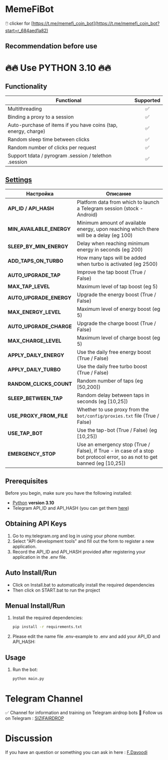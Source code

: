 # MemeFiBot
🖱️ clicker for [https://t.me/memefi_coin_bot](https://t.me/memefi_coin_bot?start=r_684aed1a82)

## Recommendation before use
# 🔥🔥 Use PYTHON 3.10 🔥🔥

## Functionality
| Functional                                                     | Supported |
|----------------------------------------------------------------|:---------:|
| Multithreading                                                 |     ✅     |
| Binding a proxy to a session                                   |     ✅     |
| Auto-purchase of items if you have coins (tap, energy, charge) |     ✅     |
| Random sleep time between clicks                               |     ✅     |
| Random number of clicks per request                            |     ✅     |
| Support tdata / pyrogram .session / telethon .session          |     ✅     |

## [Settings](https://github.com/sizifart/MemeFiBot/.env-example)
| Настройка                | Описание                                                                                                                   |
|--------------------------|----------------------------------------------------------------------------------------------------------------------------|
| **API_ID / API_HASH**    | Platform data from which to launch a Telegram session (stock - Android)                                                    |
| **MIN_AVAILABLE_ENERGY** | Minimum amount of available energy, upon reaching which there will be a delay (eg 100)                                     |
| **SLEEP_BY_MIN_ENERGY**  | Delay when reaching minimum energy in seconds (eg 200)                                                                     |
| **ADD_TAPS_ON_TURBO**    | How many taps will be added when turbo is activated (eg 2500)                                                              |
| **AUTO_UPGRADE_TAP**     | Improve the tap boost  (True / False)                                                                                      |
| **MAX_TAP_LEVEL**        | Maximum level of tap boost (eg 5)                                                                                          |
| **AUTO_UPGRADE_ENERGY**  | Upgrade the energy boost (True / False)                                                                                    |
| **MAX_ENERGY_LEVEL**     | Maximum level of energy boost (eg 5)                                                                                       |
| **AUTO_UPGRADE_CHARGE**  | Upgrade the charge boost (True / False)                                                                                    |
| **MAX_CHARGE_LEVEL**     | Maximum level of charge boost (eg 5)                                                                                       |
| **APPLY_DAILY_ENERGY**   | Use the daily free energy boost (True / False)                                                                             |
| **APPLY_DAILY_TURBO**    | Use the daily free turbo boost (True / False)                                                                              |
| **RANDOM_CLICKS_COUNT**  | Random number of taps (eg [50,200])                                                                                        |
| **SLEEP_BETWEEN_TAP**    | Random delay between taps in seconds (eg [10,25])                                                                          |
| **USE_PROXY_FROM_FILE**  | Whether to use proxy from the `bot/config/proxies.txt` file (True / False)                                                 |
| **USE_TAP_BOT**          | Use the tap-bot (True / False) (eg [10,25])                                                                                |
| **EMERGENCY_STOP**       | Use an emergency stop (True / False), if True - in case of a stop bot protocol error, so as not to get banned (eg [10,25]) |


## Prerequisites
Before you begin, make sure you have the following installed:
- [Python](https://www.python.org/downloads/) **version 3.10**
- Telegram API_ID and API_HASH (you can get them [here](https://my.telegram.org/auth))

## Obtaining API Keys
1. Go to my.telegram.org and log in using your phone number.
2. Select "API development tools" and fill out the form to register a new application.
3. Record the API_ID and API_HASH provided after registering your application in the .env file.

## Auto Install/Run
- Click on Install.bat to automatically install the required dependencies 
- Then click on START.bat to run the project

## Menual Install/Run
1. Install the required dependencies:
   ```bash
   pip install -r requirements.txt
   ```
2. Please edit the name file .env-example to .env and add your API_ID and API_HASH:
   
## Usage
1. Run the bot:
   ```bash
   python main.py
   ```
 
# Telegram Channel

✅ Channel for information and training on Telegram airdrop bots 🔷 Follow us on Telegram : [SIZIFAIRDROP](https://t.me/sizifairdrop)
   
# Discussion

If you have an question or something you can ask in here : [F.Davoodi](https://t.me/sizifart)

